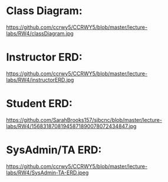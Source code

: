 # Class Diagram:
https://github.com/ccrwy5/CCRWY5/blob/master/lecture-labs/RW4/classDiagram.jpg 

# Instructor ERD:
https://github.com/ccrwy5/CCRWY5/blob/master/lecture-labs/RW4/instructorERD.jpg

# Student ERD:
https://github.com/SarahBrooks157/sjbcnc/blob/master/lecture-labs/RW4/15683187081945871890078072434847.jpg

# SysAdmin/TA ERD:
https://github.com/ccrwy5/CCRWY5/blob/master/lecture-labs/RW4/SysAdmin-TA-ERD.jpeg
